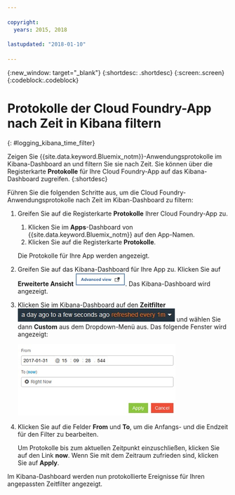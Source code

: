 ```yaml
---

copyright:
  years: 2015, 2018

lastupdated: "2018-01-10"

---
```



{:new_window: target="_blank"}
{:shortdesc: .shortdesc}
{:screen:.screen}
{:codeblock:.codeblock}


# Protokolle der Cloud Foundry-App nach Zeit in Kibana filtern
{: #logging_kibana_time_filter}


Zeigen Sie {{site.data.keyword.Bluemix_notm}}-Anwendungsprotokolle im Kibana-Dashboard an und filtern Sie sie nach Zeit. Sie können über die Registerkarte **Protokolle** für Ihre Cloud Foundry-App auf das Kibana-Dashboard zugreifen. 
{:shortdesc}

Führen Sie die folgenden Schritte aus, um die Cloud Foundry-Anwendungsprotokolle nach Zeit im Kiban-Dashboard zu filtern:

1. Greifen Sie auf die Registerkarte **Protokolle** Ihrer Cloud Foundry-App zu. 

    1. Klicken Sie im **Apps**-Dashboard von {{site.data.keyword.Bluemix_notm}} auf den App-Namen.
    2. Klicken Sie auf die Registerkarte **Protokolle**. 
    
    Die Protokolle für Ihre App werden angezeigt.

2. Greifen Sie auf das Kibana-Dashboard für Ihre App zu. Klicken Sie auf **Erweiterte Ansicht** ![Link für erweiterte Ansicht](images/logging_advanced_view.jpg "Link für erweiterte Ansicht"). Das Kibana-Dashboard wird angezeigt.


3. Klicken Sie im Kibana-Dashboard auf den **Zeitfilter** ![Kibana-Zeitfilter](images/logging_kibana_time_filter.jpg "Kibana-Zeitfilter") und wählen Sie dann **Custom** aus dem Dropdown-Menü aus. Das folgende Fenster wird angezeigt:

    ![Angepasster Zeitfilter im Kibana-Dashboard](images/logging_custom_time_filter.jpg "Angepasster Zeitfilter im Kibana-Dashboard")

4. Klicken Sie auf die Felder **From** und **To**, um die Anfangs- und die Endzeit für den Filter zu bearbeiten. 
    
    Um Protokolle bis zum aktuellen Zeitpunkt einzuschließen, klicken Sie auf den Link **now**. 
    Wenn Sie mit dem Zeitraum zufrieden sind, klicken Sie auf **Apply**. 

Im Kibana-Dashboard werden nun protokollierte Ereignisse für Ihren angepassten Zeitfilter angezeigt.
